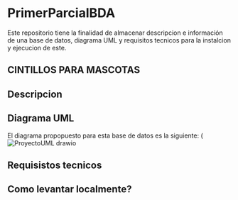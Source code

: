 # PrimerParcialBDA
Este repositorio tiene la finalidad de almacenar descripcion e información de una base de datos, diagrama UML y requisitos tecnicos para la instalcion y ejecucion de este. 

## CINTILLOS PARA MASCOTAS

## Descripcion

## Diagrama UML
El diagrama propopuesto para esta base de datos es la siguiente:
(![ProyectoUML drawio](https://github.com/Cami7102/PrimerParcialBDA/assets/80707476/25ee545a-331b-447f-b811-65ce545d4e86)

## Requisistos tecnicos

## Como levantar localmente?
